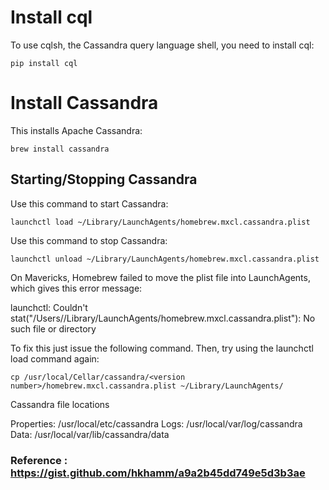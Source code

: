 # Install cql
To use cqlsh, the Cassandra query language shell, you need to install cql:
```
pip install cql
```

# Install Cassandra
This installs Apache Cassandra:
```
brew install cassandra
```
## Starting/Stopping Cassandra
Use this command to start Cassandra:
```
launchctl load ~/Library/LaunchAgents/homebrew.mxcl.cassandra.plist
```

Use this command to stop Cassandra:
```
launchctl unload ~/Library/LaunchAgents/homebrew.mxcl.cassandra.plist
```

On Mavericks, Homebrew failed to move the plist file into LaunchAgents, which gives this error message:

launchctl: Couldn't stat("/Users/<user>/Library/LaunchAgents/homebrew.mxcl.cassandra.plist"): No such file or directory

To fix this just issue the following command. Then, try using the launchctl load command again:
```
cp /usr/local/Cellar/cassandra/<version number>/homebrew.mxcl.cassandra.plist ~/Library/LaunchAgents/
```

Cassandra file locations

Properties: /usr/local/etc/cassandra
Logs: /usr/local/var/log/cassandra
Data: /usr/local/var/lib/cassandra/data


### Reference : https://gist.github.com/hkhamm/a9a2b45dd749e5d3b3ae
